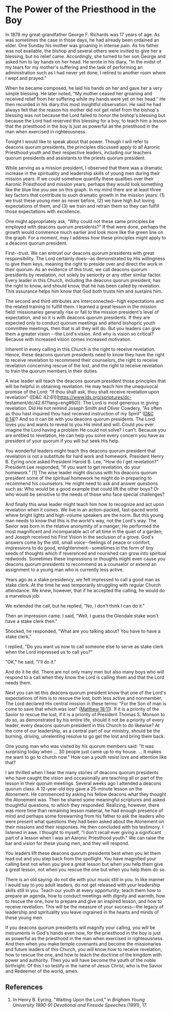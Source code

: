 # The Power of the Priesthood in the Boy

In 1878 my great-grandfather George F. Richards was 17 years of age. As was
sometimes the case in those days, he had already been ordained an elder. One
Sunday his mother was groaning in intense pain. As his father was not
available, the bishop and several others were invited to give her a blessing,
but no relief came. Accordingly, she turned to her son George and asked him to
lay hands on her head. He wrote in his diary, "In the midst of my tears for my
mother's suffering and the task of performing an administration such as I had
never yet done, I retired to another room where I wept and prayed."

When he became composed, he laid his hands on her and gave her a very simple
blessing. He later noted, "My mother ceased her groaning and received relief
from her suffering while my hands were yet on her head." He then recorded in
his diary this most insightful observation. He said he had always felt that
the reason his mother did not get relief from the bishop's blessing was not
because the Lord failed to honor the bishop's blessing but because the Lord
had reserved this blessing for a boy, to teach him a lesson that the
priesthood in the boy is just as powerful as the priesthood in the man when
exercised in righteousness.

Tonight I would like to speak about that power. Though I will refer to deacons
quorum presidents, the principles discussed apply to all Aaronic Priesthood
youth and their respective leaders, including our teachers quorum presidents
and assistants to the priests quorum president.

While serving as a mission president, I observed that there was a dramatic
increase in the spirituality and leadership skills of young men during their
mission years. If we could somehow quantify these qualities over their Aaronic
Priesthood and mission years, perhaps they would look something like the blue
line you see on this graph. In my mind there are at least three key factors
that contribute to such dramatic growth in the mission years: (1) we trust
these young men as never before, (2) we have high but loving expectations of
them, and (3) we train and retrain them so they can fulfill those expectations
with excellence.

One might appropriately ask, "Why could not these same principles be employed
with deacons quorum presidents?" If that were done, perhaps the growth would
commence much earlier and look more like the green line on the graph. For a
moment, may I address how these principles might apply to a deacons quorum
president.

First--trust. We can entrust our deacons quorum presidents with great
responsibility. The Lord certainly does--as demonstrated by His willingness to
give them keys, meaning the right to preside over and direct the work in their
quorum. As an evidence of this trust, we call deacons quorum presidents by
revelation, not solely by seniority or any other similar factor. Every leader
in this Church, including the deacons quorum president, has the right to know,
and should know, that he has been called by revelation. This assurance helps
him know that God both trusts him and sustains him.

The second and third attributes are interconnected--high expectations and the
related training to fulfill them. I learned a great lesson in the mission
field: missionaries generally rise or fall to the mission president's level of
expectation, and so it is with deacons quorum presidents. If they are expected
only to conduct quorum meetings and attend bishopric youth committee meetings,
then that is all they will do. But you leaders can give them a greater vision
--the Lord's vision. And why is vision so critical? Because with increased
vision comes increased motivation.

Inherent in every calling in this Church is the right to receive revelation.
Hence, these deacons quorum presidents need to know they have the right to
receive revelation to recommend their counselors, the right to receive
revelation concerning rescue of the lost, and the right to receive revelation
to train the quorum members in their duties.

A wise leader will teach the deacons quorum president those principles that
will be helpful in obtaining revelation. He may teach him the unequivocal
promise of the Lord: "If thou shalt ask, thou shalt receive revelation upon
revelation" ([D&amp;C 42:61](https://www.lds.org/scriptures/dc-
testament/dc/42.61?lang=eng#60)). The Lord is most generous in giving
revelation. Did He not remind Joseph Smith and Oliver Cowdery, "As often as
thou hast inquired thou hast received instruction of my Spirit" ([D&amp;C
6:14](https://www.lds.org/scriptures/dc-testament/dc/6.14?lang=eng#13))? And
so it can be with you deacons quorum presidents. The Lord loves you and wants
to reveal to you His mind and will. Could you ever imagine the Lord having a
problem He could not solve? I can't. Because you are entitled to revelation,
He can help you solve every concern you have as president of your quorum if
you will but seek His help.

You wonderful leaders might teach this deacons quorum president that
revelation is not a substitute for hard work and homework. President Henry B.
Eyring once asked President Harold B. Lee, "How do I get revelation?"
President Lee responded, "If you want to get revelation, do your homework."
[1]  The wise leader might discuss with his deacons quorum president some of
the spiritual homework he might do in preparing to recommend his counselors.
He might need to ask and answer questions such as: Who would be a good example
that could lift the other boys? Or who would be sensitive to the needs of
those who face special challenges?

And finally this wise leader might teach him how to recognize and act upon
revelation when it comes. We live in an action-packed, fast-paced world where
bright lights and high-volume speakers are the norm. But this young man needs
to know that this is the world's way, not the Lord's way. The Savior was born
in the relative anonymity of a manger; He performed the most magnificent and
incomparable act of all time in the quiet of a garden; and Joseph received his
First Vision in the seclusion of a grove. God's answers come by the still,
small voice--feelings of peace or comfort, impressions to do good,
enlightenment--sometimes in the form of tiny seeds of thoughts which if
reverenced and nourished can grow into spiritual redwoods. Sometimes these
impressions or thoughts might even cause you deacons quorum presidents to
recommend as a counselor or extend an assignment to a young man who is
currently less active.

Years ago as a stake presidency, we felt impressed to call a good man as stake
clerk. At the time he was temporarily struggling with regular Church
attendance. We knew, however, that if he accepted the calling, he would do a
marvelous job.

We extended the call, but he replied, "No, I don't think I can do it."

Then an impression came. I said, "Well, I guess the Glendale stake won't have
a stake clerk then."

Shocked, he responded, "What are you talking about? You have to have a stake
clerk."

I replied, "Do you want us now to call someone else to serve as stake clerk
when the Lord impressed us to call you?"

"OK," he said, "I'll do it."

And do it he did. There are not only many men but also many boys who will
respond to a call when they know the Lord is calling them and that the Lord
needs them.

Next you can let this deacons quorum president know that one of the Lord's
expectations of him is to rescue the lost, both less active and nonmember. The
Lord declared His central mission in these terms: "For the Son of man is come
to save that which was lost" ([Matthew
18:11](https://www.lds.org/scriptures/nt/matt/18.11?lang=eng#10)). If it is a
priority of the Savior to rescue the lost, if it is a priority of President
Thomas S. Monson to do so, as demonstrated by his entire life, should it not
be a priority of every leader, every deacons quorum president in this Church
to do likewise? At the core of our leadership, as a central part of our
ministry, should be the burning, driving, unrelenting resolve to go get the
lost and bring them back.

One young man who was visited by his quorum members said: "It was surprising
today when ... 30 people just came up to my house. ... It makes me want to go to
church now." How can a youth resist love and attention like that?

I am thrilled when I hear the many stories of deacons quorum presidents who
have caught the vision and occasionally are teaching all or part of the lesson
in their quorum meetings. Several weeks ago I attended a deacons quorum class.
A 12-year-old boy gave a 25-minute lesson on the Atonement. He commenced by
asking his fellow deacons what they thought the Atonement was. Then he shared
some meaningful scriptures and asked thoughtful questions, to which they
responded. Realizing, however, there was more time than remaining lesson
material, he had enough presence of mind and perhaps some forewarning from his
father to ask the leaders who were present what questions they had been asked
about the Atonement on their missions and their responses. He then concluded
with his testimony. I listened in awe. I thought to myself, "I don't recall
ever giving a significant part of a lesson when I was an Aaronic Priesthood
youth." We can raise the bar and vision for these young men, and they will
respond.

You leaders lift these deacons quorum presidents best when you let them lead
out and you step back from the spotlight. You have magnified your calling best
not when you give a great lesson but when you help them give a great lesson,
not when you rescue the one but when you help them do so.

There is an old saying: do not die with your music still in you. In like
manner I would say to you adult leaders, do not get released with your
leadership skills still in you. Teach our youth at every opportunity; teach
them how to prepare an agenda, how to conduct meetings with dignity and
warmth, how to rescue the one, how to prepare and give an inspired lesson, and
how to receive revelation. This will be the measure of your success--the
legacy of leadership and spirituality you leave ingrained in the hearts and
minds of these young men.

If you deacons quorum presidents will magnify your calling, you will be
instruments in God's hands even now, for the priesthood in the boy is just as
powerful as the priesthood in the man when exercised in righteousness. And
then when you make temple covenants and become the missionaries and future
leaders of this Church, you will know how to receive revelation, how to rescue
the one, and how to teach the doctrine of the kingdom with power and
authority. Then you will have become the youth of the noble birthright. Of
this I so testify in the name of Jesus Christ, who is the Savior and Redeemer
of the world, amen.

## References

  1.  In Henry B. Eyring, "Waiting Upon the Lord," in _Brigham Young University 1990-91 Devotional and Fireside Speeches_ (1991), 17.

